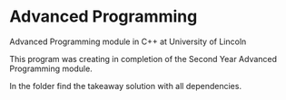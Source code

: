 # Advanced Programming
Advanced Programming module in C++ at University of Lincoln

This program was creating in completion of the Second Year Advanced Programming module.

In the folder find the takeaway solution with all dependencies.
